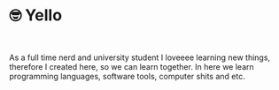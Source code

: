 # :nerd_face: Yello

<br />

As a full time nerd and university student I loveeee learning new things, therefore I created here, so
we can learn together. In here we learn programming languages, software tools, computer shits and etc.
